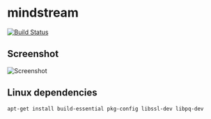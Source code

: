 # mindstream

[![Build Status](https://travis-ci.org/Wadjetz/mindstream.svg?branch=master)](https://travis-ci.org/Wadjetz/mindstream)

## Screenshot

![Screenshot](https://i.ibb.co/WVfXD3D/screenshot.png)

## Linux dependencies
```sh
apt-get install build-essential pkg-config libssl-dev libpq-dev
```
